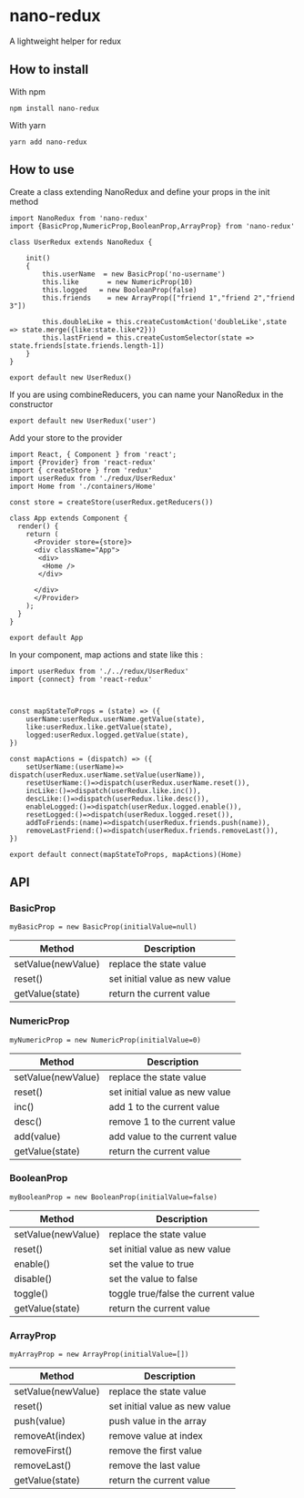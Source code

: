 # nano-redux
A lightweight helper for redux
## How to install
With npm

```
npm install nano-redux
```
With yarn
```
yarn add nano-redux
```
## How to use
Create a class extending NanoRedux and define your props in the init method
```
import NanoRedux from 'nano-redux'
import {BasicProp,NumericProp,BooleanProp,ArrayProp} from 'nano-redux'

class UserRedux extends NanoRedux {

    init()
    {
        this.userName  = new BasicProp('no-username')
        this.like       = new NumericProp(10)
        this.logged   = new BooleanProp(false)
        this.friends    = new ArrayProp(["friend 1","friend 2","friend 3"])

        this.doubleLike = this.createCustomAction('doubleLike',state => state.merge({like:state.like*2}))
        this.lastFriend = this.createCustomSelector(state => state.friends[state.friends.length-1])
    }
}

export default new UserRedux()
```

If you are using combineReducers, you can name your NanoRedux in the constructor
```
export default new UserRedux('user')
```
Add your store to the provider
```
import React, { Component } from 'react';
import {Provider} from 'react-redux'
import { createStore } from 'redux'
import userRedux from './redux/UserRedux'
import Home from './containers/Home'

const store = createStore(userRedux.getReducers())

class App extends Component {
  render() {
    return (
      <Provider store={store}>
      <div className="App">
       <div>
        <Home />
       </div>
      
      </div>
      </Provider>
    );
  }
}

export default App

```

In your component, map actions and state like this :
```
import userRedux from './../redux/UserRedux'
import {connect} from 'react-redux'



const mapStateToProps = (state) => ({
    userName:userRedux.userName.getValue(state),
    like:userRedux.like.getValue(state),
    logged:userRedux.logged.getValue(state),
})
  
const mapActions = (dispatch) => ({
    setUserName:(userName)=> dispatch(userRedux.userName.setValue(userName)),
    resetUserName:()=>dispatch(userRedux.userName.reset()),
    incLike:()=>dispatch(userRedux.like.inc()),
    descLike:()=>dispatch(userRedux.like.desc()),
    enableLogged:()=>dispatch(userRedux.logged.enable()),
    resetLogged:()=>dispatch(userRedux.logged.reset()),
    addToFriends:(name)=>dispatch(userRedux.friends.push(name)),
    removeLastFriend:()=>dispatch(userRedux.friends.removeLast()),
})

export default connect(mapStateToProps, mapActions)(Home)
```

## API 
### BasicProp 
```
myBasicProp = new BasicProp(initialValue=null)
```

| Method  | Description  |
|---|---|
| setValue(newValue)  | replace the state value |
| reset()  | set initial value as new value |
| getValue(state)  | return the current value |

### NumericProp 
```
myNumericProp = new NumericProp(initialValue=0)
```

| Method  | Description  |
|---|---|
| setValue(newValue)  | replace the state value |
| reset()  | set initial value as new value |
| inc()  | add 1 to the current value |
| desc()  | remove 1 to the current value |
| add(value)  | add value to the current value |
| getValue(state)  | return the current value |

### BooleanProp 
```
myBooleanProp = new BooleanProp(initialValue=false)
```

| Method  | Description  |
|---|---|
| setValue(newValue)  | replace the state value |
| reset()  | set initial value as new value |
| enable()  | set the value to true |
| disable()  | set the value to false |
| toggle()  | toggle true/false the current value |
| getValue(state)  | return the current value |

### ArrayProp 
```
myArrayProp = new ArrayProp(initialValue=[])
```

| Method  | Description  |
|---|---|
| setValue(newValue)  | replace the state value |
| reset()  | set initial value as new value |
| push(value)  | push value in the array |
| removeAt(index)  | remove value at index |
| removeFirst()  | remove the first value |
| removeLast()  | remove the last value |
| getValue(state)  | return the current value |
